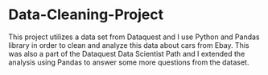 # Data-Cleaning-Project
This project utilizes  a data set from Dataquest and I use Python and Pandas library in order to clean and analyze this data about cars from Ebay. This was also a part of the Dataquest Data Scientist Path and I extended the analysis using Pandas to answer some more questions from the dataset.
